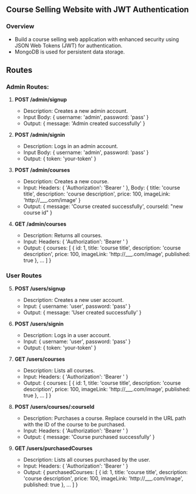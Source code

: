 ## Course Selling Website with JWT Authentication

### Overview
- Build a course selling web application with enhanced security using JSON Web Tokens (JWT) for authentication. 
- MongoDB is used for persistent data storage.

## Routes

### Admin Routes:

1. **POST /admin/signup**
    - Description: Creates a new admin account.
    - Input Body: { username: 'admin', password: 'pass' }
    - Output: { message: 'Admin created successfully' }

2. **POST /admin/signin**
   - Description: Logs in an admin account.
   - Input Body: { username: 'admin', password: 'pass' }
   - Output: { token: 'your-token' }

3. **POST /admin/courses**
   - Description: Creates a new course.
   - Input: Headers: { 'Authorization': 'Bearer <your-token>' }, Body: { title: 'course title', description: 'course description', price: 100, imageLink: 'http://___.com/image' }
   - Output: { message: 'Course created successfully', courseId: "new course id" }

4. **GET /admin/courses**
   - Description: Returns all courses.
   - Input: Headers: { 'Authorization': 'Bearer <your-token>' }
   - Output: { courses: [ { id: 1, title: 'course title', description: 'course description', price: 100, imageLink: 'http://___.com/image', published: true }, ... ] }

### User Routes

5. **POST /users/signup**
   - Description: Creates a new user account.
   - Input: { username: 'user', password: 'pass' }
   - Output: { message: 'User created successfully' }

6. **POST /users/signin**
   - Description: Logs in a user account.
   - Input: { username: 'user', password: 'pass' }
   - Output: { token: 'your-token' }

7. **GET /users/courses**
   - Description: Lists all courses.
   - Input: Headers: { 'Authorization': 'Bearer <your-token>' }
   - Output: { courses: [ { id: 1, title: 'course title', description: 'course description', price: 100, imageLink: 'http://___.com/image', published: true }, ... ] }

8. **POST /users/courses/:courseId**
   - Description: Purchases a course. Replace courseId in the URL path with the ID of the course to be purchased.
   - Input: Headers: { 'Authorization': 'Bearer <your-token>' }
   - Output: { message: 'Course purchased successfully' }

9. **GET /users/purchasedCourses**
   - Description: Lists all courses purchased by the user.
   - Input: Headers: { 'Authorization': 'Bearer <your-token>' }
   - Output: { purchasedCourses: [ { id: 1, title: 'course title', description: 'course description', price: 100, imageLink: 'http://___.com/image', published: true }, ... ] }
